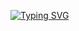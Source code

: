 
[![Typing SVG](https://readme-typing-svg.demolab.com/?lines=Emilly+Lopes;Second+line+of+text)](https://git.io/typing-svg)



